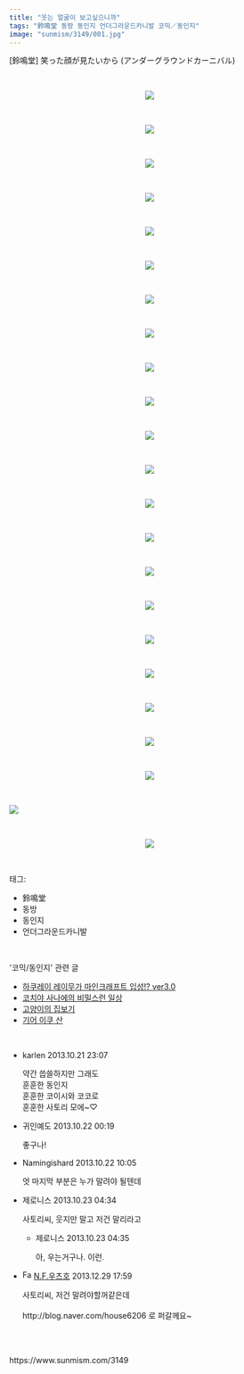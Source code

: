 ```yaml
---
title: "웃는 얼굴이 보고싶으니까"
tags: "鈴鳴堂 동방 동인지 언더그라운드카니발 코믹／동인지"
image: "sunmism/3149/001.jpg"
---
```

<div class="article">
<div class="jb-article"><div class="tt_article_useless_p_margin"><p>[鈴鳴堂] 笑った顔が見たいから (アンダーグラウンドカーニバル)</p><p><br/></p><p style="text-align: center; clear: none; float: none;"><span class="imageblock" style="display:inline-block;width:740px;;height:auto;max-width:100%"><img src="{{ site.nasurl }}/sunmism/3149/001.jpg"/></span></p><p><br/></p><p></p><p style="text-align: center; clear: none; float: none;"><span class="imageblock" style="display:inline-block;width:740px;;height:auto;max-width:100%"><img src="{{ site.nasurl }}/sunmism/3149/002.jpg"/></span></p><p><br/></p><p style="text-align: center; clear: none; float: none;"><span class="imageblock" style="display:inline-block;width:740px;;height:auto;max-width:100%"><img src="{{ site.nasurl }}/sunmism/3149/003.jpg"/></span></p><p><br/></p><p style="text-align: center; clear: none; float: none;"><span class="imageblock" style="display:inline-block;width:740px;;height:auto;max-width:100%"><img src="{{ site.nasurl }}/sunmism/3149/004.jpg"/></span></p><p><br/></p><p style="text-align: center; clear: none; float: none;"><span class="imageblock" style="display:inline-block;width:740px;;height:auto;max-width:100%"><img src="{{ site.nasurl }}/sunmism/3149/005.jpg"/></span></p><p><br/></p><p style="text-align: center; clear: none; float: none;"><span class="imageblock" style="display:inline-block;width:740px;;height:auto;max-width:100%"><img src="{{ site.nasurl }}/sunmism/3149/006.jpg"/></span></p><p><br/></p><p style="text-align: center; clear: none; float: none;"><span class="imageblock" style="display:inline-block;width:740px;;height:auto;max-width:100%"><img src="{{ site.nasurl }}/sunmism/3149/007.jpg"/></span></p><p><br/></p><p style="text-align: center; clear: none; float: none;"><span class="imageblock" style="display:inline-block;width:740px;;height:auto;max-width:100%"><img src="{{ site.nasurl }}/sunmism/3149/008.jpg"/></span></p><p><br/></p><p style="text-align: center; clear: none; float: none;"><span class="imageblock" style="display:inline-block;width:740px;;height:auto;max-width:100%"><img src="{{ site.nasurl }}/sunmism/3149/009.jpg"/></span></p><p><br/></p><p style="text-align: center; clear: none; float: none;"><span class="imageblock" style="display:inline-block;width:740px;;height:auto;max-width:100%"><img src="{{ site.nasurl }}/sunmism/3149/010.jpg"/></span></p><p><br/></p><p style="text-align: center; clear: none; float: none;"><span class="imageblock" style="display:inline-block;width:740px;;height:auto;max-width:100%"><img src="{{ site.nasurl }}/sunmism/3149/011.jpg"/></span></p><p><br/></p><p style="text-align: center; clear: none; float: none;"><span class="imageblock" style="display:inline-block;width:740px;;height:auto;max-width:100%"><img src="{{ site.nasurl }}/sunmism/3149/012.jpg"/></span></p><p><br/></p><p style="text-align: center; clear: none; float: none;"><span class="imageblock" style="display:inline-block;width:740px;;height:auto;max-width:100%"><img src="{{ site.nasurl }}/sunmism/3149/013.jpg"/></span></p><p><br/></p><p style="text-align: center; clear: none; float: none;"><span class="imageblock" style="display:inline-block;width:740px;;height:auto;max-width:100%"><img src="{{ site.nasurl }}/sunmism/3149/014.jpg"/></span></p><p><br/></p><p style="text-align: center; clear: none; float: none;"><span class="imageblock" style="display:inline-block;width:740px;;height:auto;max-width:100%"><img src="{{ site.nasurl }}/sunmism/3149/015.jpg"/></span></p><p><br/></p><p style="text-align: center; clear: none; float: none;"><span class="imageblock" style="display:inline-block;width:740px;;height:auto;max-width:100%"><img src="{{ site.nasurl }}/sunmism/3149/016.jpg"/></span></p><p><br/></p><p style="text-align: center; clear: none; float: none;"><span class="imageblock" style="display:inline-block;width:740px;;height:auto;max-width:100%"><img src="{{ site.nasurl }}/sunmism/3149/017.jpg"/></span></p><p><br/></p><p style="text-align: center; clear: none; float: none;"><span class="imageblock" style="display:inline-block;width:740px;;height:auto;max-width:100%"><img src="{{ site.nasurl }}/sunmism/3149/018.jpg"/></span></p><p><br/></p><p style="text-align: center; clear: none; float: none;"><span class="imageblock" style="display:inline-block;width:740px;;height:auto;max-width:100%"><img src="{{ site.nasurl }}/sunmism/3149/019.jpg"/></span></p><p><br/></p><p style="text-align: center; clear: none; float: none;"><span class="imageblock" style="display:inline-block;width:740px;;height:auto;max-width:100%"><img src="{{ site.nasurl }}/sunmism/3149/020.jpg"/></span></p><p><br/></p><p style="text-align: center; clear: none; float: none;"><span class="imageblock" style="display:inline-block;width:740px;;height:auto;max-width:100%"><img src="{{ site.nasurl }}/sunmism/3149/021.jpg"/></span></p><p><br/></p><p><span class="imageblock" style="display:inline-block;width:740px;;height:auto;max-width:100%"><img src="{{ site.nasurl }}/sunmism/3149/022.jpg"/></span><br/></p><p><br/></p><p style="text-align: center; clear: none; float: none;"><span class="imageblock" style="display:inline-block;width:740px;;height:auto;max-width:100%"><img src="{{ site.nasurl }}/sunmism/3149/023.jpg"/></span></p><div style="text-align:center;margin:10px 0 10px 0;clear:both"><div style="display:inline;text-align:center;">
</div><div style="display:inline;text-align:center;">
</div></div> </div></div></div><br/>
<div class="tagTrail">
<p>태그: </p>
<ul>
<li>鈴鳴堂</li>
<li>동방</li>
<li>동인지</li>
<li>언더그라운드카니발</li>
</ul>
</div><br/>
<div class="another">
<p>'코믹/동인지' 관련 글</p>
<ul>
<li><a href="/2013-10-21-sunmism_3151">하쿠레이 레이무가 마인크래프트 입성!? ver3.0</a></li>
<li><a href="/2013-10-21-sunmism_3150">코치야 사나에의 비밀스런 일상</a></li>
<li><a href="/2013-10-21-sunmism_3148">고양이의 집보기</a></li>
<li><a href="/2013-10-19-sunmism_3138">기어 이쿠 산</a></li>
</ul>
</div><br/>
<div class="jb-discuss-list jb-discuss-list-comment">
<ul class="jb-discuss-list-level-1">
<li class="rp_general" id="comment12995008">
<div class="jb-discuss jb-discuss-comment">
<div class="jb-discuss-information jb-discuss-information-comment">
<span class="jb-discuss-information-name">karlen</span>
<span class="jb-discuss-information-date">2013.10.21 23:07 </span>
</div>
<p class="jb-discuss-content jb-discuss-content-comment">약간 씁쓸하지만 그래도<br/>
훈훈한 동인지<br/>
훈훈한 코이시와 코코로<br/>
훈훈한 사토리 모에~♡</p>
</div>
</li>
<li class="rp_general" id="comment12995099">
<div class="jb-discuss jb-discuss-comment">
<div class="jb-discuss-information jb-discuss-information-comment">
<span class="jb-discuss-information-name">귀인예도</span>
<span class="jb-discuss-information-date">2013.10.22 00:19 </span>
</div>
<p class="jb-discuss-content jb-discuss-content-comment">좋구나!</p>
</div>
</li>
<li class="rp_general" id="comment12995480">
<div class="jb-discuss jb-discuss-comment">
<div class="jb-discuss-information jb-discuss-information-comment">
<span class="jb-discuss-information-name">Namingishard</span>
<span class="jb-discuss-information-date">2013.10.22 10:05 </span>
</div>
<p class="jb-discuss-content jb-discuss-content-comment">엇 마지막 부분은 누가 말려야 될텐데</p>
</div>
</li>
<li class="rp_general" id="comment12996448">
<div class="jb-discuss jb-discuss-comment">
<div class="jb-discuss-information jb-discuss-information-comment">
<span class="jb-discuss-information-name">제로니스</span>
<span class="jb-discuss-information-date">2013.10.23 04:34 </span>
</div>
<p class="jb-discuss-content jb-discuss-content-comment">사토리씨, 웃지만 말고 저건 말리라고</p>
</div>
<ul class="jb-discuss-list-level-2">
<li class="rp_general" id="comment12996449">
<div class="jb-discuss jb-discuss-comment">
<div class="jb-discuss-information jb-discuss-information-comment">
<span class="jb-discuss-information-name">제로니스</span>
<span class="jb-discuss-information-date">2013.10.23 04:35 </span>
</div>
<p class="jb-discuss-content jb-discuss-content-comment">아, 우는거구나. 이런.</p>
</div>
</li>
</ul>
</li>
<li class="rp_general" id="comment13075973">
<div class="jb-discuss jb-discuss-comment">
<div class="jb-discuss-information jb-discuss-information-comment">
<span class="jb-discuss-information-name"><img alt="Favicon of http://blog.naver.com/house6206" height="16" onerror="this.onerror=null;this.parentNode.removeChild(this)" src="http://blog.naver.com/favicon.ico" width="16"/> <a href="http://blog.naver.com/house6206" onclick="return openLinkInNewWindow(this)">N.F.우츠호</a></span>
<span class="jb-discuss-information-date">2013.12.29 17:59 </span>
</div>
<p class="jb-discuss-content jb-discuss-content-comment">사토리씨, 저건 말려야할꺼같은데<br/>
<br/>
http://blog.naver.com/house6206 로 퍼갈께요~</p>
</div>
</li>
</ul>
</div><br/>

<br/>
<p id="refer">https://www.sunmism.com/3149</p>
<br/>
